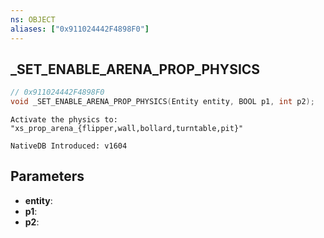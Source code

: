 ```yaml
---
ns: OBJECT
aliases: ["0x911024442F4898F0"]
---
```

## _SET_ENABLE_ARENA_PROP_PHYSICS

```c
// 0x911024442F4898F0
void _SET_ENABLE_ARENA_PROP_PHYSICS(Entity entity, BOOL p1, int p2);
```

```
Activate the physics to: "xs_prop_arena_{flipper,wall,bollard,turntable,pit}"
```

```
NativeDB Introduced: v1604
```

## Parameters
* **entity**:
* **p1**:
* **p2**:
